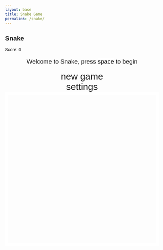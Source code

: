 ```yaml
---
layout: base
title: Snake Game
permalink: /snake/
---
```


<style>
    body { font-family: sans-serif; }
    .wrap { margin: auto; display: block; }
    canvas {
        display: none;
        border: 10px solid #FFFFFF;
    }
    canvas:focus { outline: none; }
    #gameover p, #setting p, #menu p { font-size: 20px; }
    #gameover a, #setting a, #menu a {
        font-size: 30px;
        display: block;
    }
    #gameover a:hover, #setting a:hover, #menu a:hover { cursor: pointer; }
    #gameover a:hover::before, #setting a:hover::before, #menu a:hover::before {
        content: ">";
        margin-right: 10px;
    }
    #menu { display: block; }
    #gameover { display: none; }
    #setting { display: none; }
    #setting input { display:none; }
    #setting label { cursor: pointer; }
    #setting input:checked + label {
        background-color: #FFF;
        color: #000;
    }
</style>

<h2>Snake</h2>
<div class="container">
    <p class="fs-4">Score: <span id="score_value">0</span></p>
    <div class="container bg-secondary" style="text-align:center;">
        <!-- Main Menu -->
        <div id="menu" class="py-4 text-light">
            <p>Welcome to Snake, press <span style="background:#fff; color:#000">space</span> to begin</p>
            <a id="new_game" class="link-alert">new game</a>
            <a id="setting_menu" class="link-alert">settings</a>
        </div>
        <!-- Game Over -->
        <div id="gameover" class="py-4 text-light">
            <p>Game Over, press <span style="background:#fff; color:#000">space</span> to try again</p>
            <a id="new_game1" class="link-alert">new game</a>
            <a id="setting_menu1" class="link-alert">settings</a>
        </div>
        <!-- Play Screen -->
        <canvas id="snake" class="wrap" width="320" height="320" tabindex="1"></canvas>
        <!-- Settings Screen -->
        <div id="setting" class="py-4 text-light">
            <p>Settings Screen, press <span style="background:#fff; color:#000">space</span> to go back</p>
            <a id="new_game2" class="link-alert">new game</a>
            <br>
            <p>Speed:
                <input id="speed1" type="radio" name="speed" value="150" checked/>
                <label for="speed1">Slow</label>
                <input id="speed2" type="radio" name="speed" value="100"/>
                <label for="speed2">Normal</label>
                <input id="speed3" type="radio" name="speed" value="60"/>
                <label for="speed3">Fast</label>
            </p>
            <p>Wall:
                <input id="wallon" type="radio" name="wall" value="1" checked/>
                <label for="wallon">On</label>
                <input id="walloff" type="radio" name="wall" value="0"/>
                <label for="walloff">Off</label>
            </p>
        </div>
    </div>
</div>

<script>
(function(){
    const DIRECTION = { UP:0, RIGHT:1, DOWN:2, LEFT:3 };
    const SCREEN = { MENU:-1, GAME:0, GAME_OVER:1, SETTING:2 };

    class SnakeGame {
        constructor(canvas, scoreElem) {
            this.canvas = canvas;
            this.ctx = canvas.getContext("2d");
            this.scoreElem = scoreElem;
            this.blockSize = 10;
            this.reset();
        }

        reset() {
            this.snake = [{x: 5, y: 15}];
            this.snakeDir = DIRECTION.RIGHT;
            this.snakeNextDir = DIRECTION.RIGHT;
            this.score = 0;
            this.updateScore();
            this.addFood();
            this.running = true;
            this.paused = false;
            this.lastTime = 0;
        }

        updateScore() {
            this.scoreElem.textContent = this.score;
        }

        addFood() {
            let valid = false;
            while (!valid) {
                this.food = {
                    x: Math.floor(Math.random() * (this.canvas.width / this.blockSize)),
                    y: Math.floor(Math.random() * (this.canvas.height / this.blockSize))
                };
                valid = !this.snake.some(p => p.x === this.food.x && p.y === this.food.y);
            }
        }

        changeDir(keyCode) {
            const opposites = {
                [DIRECTION.UP]: DIRECTION.DOWN,
                [DIRECTION.DOWN]: DIRECTION.UP,
                [DIRECTION.LEFT]: DIRECTION.RIGHT,
                [DIRECTION.RIGHT]: DIRECTION.LEFT
            };
            const keyMap = {
                37: DIRECTION.LEFT,
                38: DIRECTION.UP,
                39: DIRECTION.RIGHT,
                40: DIRECTION.DOWN
            };
            if (keyCode in keyMap) {
                let newDir = keyMap[keyCode];
                if (newDir !== opposites[this.snakeDir]) {
                    this.snakeNextDir = newDir;
                }
            }
            if (keyCode === 80) { // P = pause
                this.paused = !this.paused;
            }
        }

        move() {
            let head = {...this.snake[0]};
            this.snakeDir = this.snakeNextDir;
            switch (this.snakeDir) {
                case DIRECTION.UP: head.y--; break;
                case DIRECTION.RIGHT: head.x++; break;
                case DIRECTION.DOWN: head.y++; break;
                case DIRECTION.LEFT: head.x--; break;
            }
            // Wall check
            if (this.wall === 1) {
                if (head.x < 0 || head.x >= this.canvas.width/this.blockSize ||
                    head.y < 0 || head.y >= this.canvas.height/this.blockSize) {
                    return false;
                }
            } else {
                if (head.x < 0) head.x += this.canvas.width/this.blockSize;
                if (head.x >= this.canvas.width/this.blockSize) head.x = 0;
                if (head.y < 0) head.y += this.canvas.height/this.blockSize;
                if (head.y >= this.canvas.height/this.blockSize) head.y = 0;
            }
            // Self collision
            if (this.snake.some(p => p.x === head.x && p.y === head.y)) {
                return false;
            }
            this.snake.unshift(head);
            if (head.x === this.food.x && head.y === this.food.y) {
                this.score++;
                this.updateScore();
                this.addFood();
            } else {
                this.snake.pop();
            }
            return true;
        }

        drawBlock(x,y,color="#fff") {
            this.ctx.fillStyle = color;
            this.ctx.fillRect(x*this.blockSize,y*this.blockSize,this.blockSize,this.blockSize);
        }

        render() {
            this.ctx.fillStyle = "royalblue";
            this.ctx.fillRect(0,0,this.canvas.width,this.canvas.height);
            this.snake.forEach(p => this.drawBlock(p.x,p.y));
            this.drawBlock(this.food.x,this.food.y,"#f00");
        }

        loop = (time) => {
            if (!this.running) return;
            if (this.paused) {
                requestAnimationFrame(this.loop);
                return;
            }
            if (time - this.lastTime > this.speed) {
                if (!this.move()) {
                    this.running = false;
                    showScreen(SCREEN.GAME_OVER);
                    return;
                }
                this.render();
                this.lastTime = time;
            }
            requestAnimationFrame(this.loop);
        }
    }

    // DOM Elements
    const canvas = document.getElementById("snake");
    const eleScore = document.getElementById("score_value");
    const screen_menu = document.getElementById("menu");
    const screen_game_over = document.getElementById("gameover");
    const screen_setting = document.getElementById("setting");

    let game;
    let currentScreen = SCREEN.MENU;

    function showScreen(screen) {
        currentScreen = screen;
        screen_menu.style.display = (screen===SCREEN.MENU)?"block":"none";
        screen_game_over.style.display = (screen===SCREEN.GAME_OVER)?"block":"none";
        screen_setting.style.display = (screen===SCREEN.SETTING)?"block":"none";
        canvas.style.display = (screen===SCREEN.GAME || screen===SCREEN.GAME_OVER)?"block":"none";
    }

    function newGame() {
        game = new SnakeGame(canvas,eleScore);
        // settings
        const speedSetting = document.querySelector("input[name='speed']:checked").value;
        const wallSetting = document.querySelector("input[name='wall']:checked").value;
        game.speed = parseInt(speedSetting);
        game.wall = parseInt(wallSetting);
        canvas.focus();
        showScreen(SCREEN.GAME);
        requestAnimationFrame(game.loop);
    }

    // Event Listeners
    document.getElementById("new_game").onclick = newGame;
    document.getElementById("new_game1").onclick = newGame;
    document.getElementById("new_game2").onclick = newGame;
    document.getElementById("setting_menu").onclick = ()=>showScreen(SCREEN.SETTING);
    document.getElementById("setting_menu1").onclick = ()=>showScreen(SCREEN.SETTING);

    window.addEventListener("keydown",(e)=>{
        if (e.code==="Space" && currentScreen!==SCREEN.GAME) {
            newGame();
        } else if (currentScreen===SCREEN.GAME) {
            game.changeDir(e.keyCode);
        }
    });
})();
</script>
